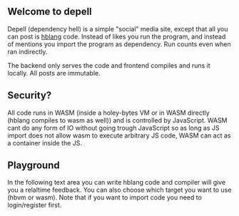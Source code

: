 ## Welcome to depell

Depell (dependency hell) is a simple "social" media site, except that all you
can post is [hblang](https://git.ablecorp.us/AbleOS/holey-bytes) code. Instead
of likes you run the program, and instead of mentions you import the program as
dependency. Run counts even when ran indirectly.

The backend only serves the code and frontend compiles and runs it locally. All
posts are immutable.

## Security?

All code runs in WASM (inside a holey-bytes VM or in WASM directly (hblang
compiles to wasm as well)) and is controlled by JavaScript. WASM cant do any
form of IO without going trough JavaScript so as long as JS import does not
allow wasm to execute arbitrary JS code, WASM can act as a container inside the
JS.

## Playground

In the following text area you can write hblang code and compiler will give you
a relaltime feedback. You can also choose which target you want to use (hbvm or
wasm). Note that if you want to import code you need to login/register first.

